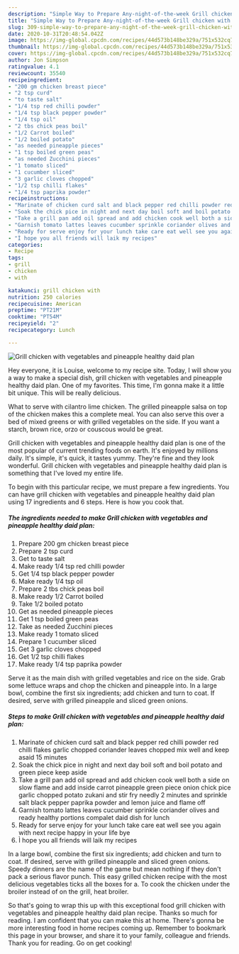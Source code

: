 ```yaml
---
description: "Simple Way to Prepare Any-night-of-the-week Grill chicken with vegetables and pineapple healthy daid plan"
title: "Simple Way to Prepare Any-night-of-the-week Grill chicken with vegetables and pineapple healthy daid plan"
slug: 309-simple-way-to-prepare-any-night-of-the-week-grill-chicken-with-vegetables-and-pineapple-healthy-daid-plan
date: 2020-10-31T20:48:54.042Z
image: https://img-global.cpcdn.com/recipes/44d573b148be329a/751x532cq70/grill-chicken-with-vegetables-and-pineapple-healthy-daid-plan-recipe-main-photo.jpg
thumbnail: https://img-global.cpcdn.com/recipes/44d573b148be329a/751x532cq70/grill-chicken-with-vegetables-and-pineapple-healthy-daid-plan-recipe-main-photo.jpg
cover: https://img-global.cpcdn.com/recipes/44d573b148be329a/751x532cq70/grill-chicken-with-vegetables-and-pineapple-healthy-daid-plan-recipe-main-photo.jpg
author: Jon Simpson
ratingvalue: 4.1
reviewcount: 35540
recipeingredient:
- "200 gm chicken breast piece"
- "2 tsp curd"
- "to taste salt"
- "1/4 tsp red chilli powder"
- "1/4 tsp black pepper powder"
- "1/4 tsp oil"
- "2 tbs chick peas boil"
- "1/2 Carrot boiled"
- "1/2 boiled potato"
- "as needed pineapple pieces"
- "1 tsp boiled green peas"
- "as needed Zucchini pieces"
- "1 tomato sliced"
- "1 cucumber sliced"
- "3 garlic cloves chopped"
- "1/2 tsp chilli flakes"
- "1/4 tsp paprika powder"
recipeinstructions:
- "Marinate of chicken curd salt and black pepper red chilli powder red chilli flakes garlic chopped coriander leaves chopped mix well and keep asaid 15 minutes"
- "Soak the chick pice in night and next day boil soft and boil potato and green piece keep aside"
- "Take a grill pan add oil spread and add chicken cook well both a side on slow flame and add inside carrot pineapple green piece onion chick pice garlic chopped potato zukani and stir fry needly 2 minutes and sprinkle salt black pepper paprika powder and lemon juice and flame off"
- "Garnish tomato lattes leaves cucumber sprinkle coriander olives and ready healthy portions compalet daid dish for lunch"
- "Ready for serve enjoy for your lunch take care eat well see you again with next recipe happy in your life bye"
- "Ì hope you all friends will laik my recipes"
categories:
- Recipe
tags:
- grill
- chicken
- with

katakunci: grill chicken with 
nutrition: 250 calories
recipecuisine: American
preptime: "PT21M"
cooktime: "PT54M"
recipeyield: "2"
recipecategory: Lunch

---
```



![Grill chicken with vegetables and pineapple healthy daid plan](https://img-global.cpcdn.com/recipes/44d573b148be329a/751x532cq70/grill-chicken-with-vegetables-and-pineapple-healthy-daid-plan-recipe-main-photo.jpg)

Hey everyone, it is Louise, welcome to my recipe site. Today, I will show you a way to make a special dish, grill chicken with vegetables and pineapple healthy daid plan. One of my favorites. This time, I'm gonna make it a little bit unique. This will be really delicious.

What to serve with cilantro lime chicken. The grilled pineapple salsa on top of the chicken makes this a complete meal. You can also serve this over a bed of mixed greens or with grilled vegetables on the side. If you want a starch, brown rice, orzo or couscous would be great.

Grill chicken with vegetables and pineapple healthy daid plan is one of the most popular of current trending foods on earth. It's enjoyed by millions daily. It's simple, it's quick, it tastes yummy. They're fine and they look wonderful. Grill chicken with vegetables and pineapple healthy daid plan is something that I've loved my entire life.


To begin with this particular recipe, we must prepare a few ingredients. You can have grill chicken with vegetables and pineapple healthy daid plan using 17 ingredients and 6 steps. Here is how you cook that.

<!--inarticleads1-->

##### The ingredients needed to make Grill chicken with vegetables and pineapple healthy daid plan:

1. Prepare 200 gm chicken breast piece
1. Prepare 2 tsp curd
1. Get to taste salt
1. Make ready 1/4 tsp red chilli powder
1. Get 1/4 tsp black pepper powder
1. Make ready 1/4 tsp oil
1. Prepare 2 tbs chick peas boil
1. Make ready 1/2 Carrot boiled
1. Take 1/2 boiled potato
1. Get as needed pineapple pieces
1. Get 1 tsp boiled green peas
1. Take as needed Zucchini pieces
1. Make ready 1 tomato sliced
1. Prepare 1 cucumber sliced
1. Get 3 garlic cloves chopped
1. Get 1/2 tsp chilli flakes
1. Make ready 1/4 tsp paprika powder


Serve it as the main dish with grilled vegetables and rice on the side. Grab some lettuce wraps and chop the chicken and pineapple into. In a large bowl, combine the first six ingredients; add chicken and turn to coat. If desired, serve with grilled pineapple and sliced green onions. 

<!--inarticleads2-->

##### Steps to make Grill chicken with vegetables and pineapple healthy daid plan:

1. Marinate of chicken curd salt and black pepper red chilli powder red chilli flakes garlic chopped coriander leaves chopped mix well and keep asaid 15 minutes
1. Soak the chick pice in night and next day boil soft and boil potato and green piece keep aside
1. Take a grill pan add oil spread and add chicken cook well both a side on slow flame and add inside carrot pineapple green piece onion chick pice garlic chopped potato zukani and stir fry needly 2 minutes and sprinkle salt black pepper paprika powder and lemon juice and flame off
1. Garnish tomato lattes leaves cucumber sprinkle coriander olives and ready healthy portions compalet daid dish for lunch
1. Ready for serve enjoy for your lunch take care eat well see you again with next recipe happy in your life bye
1. Ì hope you all friends will laik my recipes


In a large bowl, combine the first six ingredients; add chicken and turn to coat. If desired, serve with grilled pineapple and sliced green onions. Speedy dinners are the name of the game but mean nothing if they don&#39;t pack a serious flavor punch. This easy grilled chicken recipe with the most delicious vegetables ticks all the boxes for a. To cook the chicken under the broiler instead of on the grill, heat broiler. 

So that's going to wrap this up with this exceptional food grill chicken with vegetables and pineapple healthy daid plan recipe. Thanks so much for reading. I am confident that you can make this at home. There's gonna be more interesting food in home recipes coming up. Remember to bookmark this page in your browser, and share it to your family, colleague and friends. Thank you for reading. Go on get cooking!
